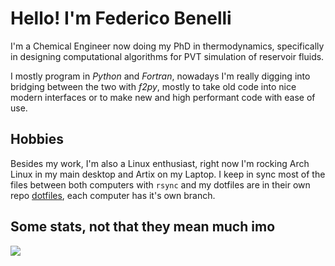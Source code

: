 # Hello! I'm Federico Benelli

I'm a Chemical Engineer now doing my PhD in thermodynamics, specifically
in designing computational algorithms for PVT simulation of reservoir fluids.

I mostly program in _Python_ and _Fortran_, nowadays I'm really digging into
bridging between the two with _f2py_, mostly to take old code into nice modern
interfaces or to make new and high performant code with ease of use.

## Hobbies

Besides my work, I'm also a Linux enthusiast, right now I'm rocking Arch Linux
in my main desktop and Artix on my Laptop. I keep in sync most of the files 
between both computers with `rsync` and my dotfiles are in their own repo 
<a href="https://www.github.com/fedebenelli/dotfiles">dotfiles</a>,
each computer has it's own branch.

## Some stats, not that they mean much imo

<img src="https://github-readme-stats.vercel.app/api?username=fedebenelli&theme=blue-green">
